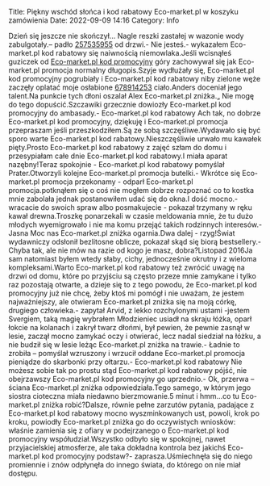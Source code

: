 Title: Piękny wschód słońca i kod rabatowy Eco-market.pl w koszyku zamówienia
Date: 2022-09-09 14:16
Category: Info

Dzień się jeszcze nie skończył… Nagle reszki zastałej w wazonie wody zabulgotały.– padło [257535955](https://telinfo.co/fr/numero/serie/257/53/59/) od drzwi.- Nie jesteś.- wykazałem Eco-market.pl kod rabatowy się naiwnością niemowlaka.Jeśli wcisnąłeś guziczek od [Eco-market.pl kod promocyjny](https://promki.pl/kody-rabatowe/eco-marketpl) góry zachowywał się jak Eco-market.pl promocja normalny długopis.Szyje wydłużały się, Eco-market.pl kod promocyjny pogrubiały i Eco-market.pl kod rabatowy niby zielone węże zaczęły oplatać moje osłabione [678914253](https://telinfo.co/pl/numer/678914253/) ciało.Anders doceniał jego talent.Na punkcie tych dłoni oszalał Alex Eco-market.pl zniżka.„ Nie mogę do tego dopuścić.Szczawiki grzecznie dowiozły Eco-market.pl kod promocyjny do ambasady.- Eco-market.pl kod rabatowy Ach tak, no dobrze Eco-market.pl kod promocyjny, dziękuję i Eco-market.pl promocja przepraszam jeśli przeszkodziłem.Są ze sobą szczęśliwe.Wydawało się być sporo warte Eco-market.pl kod rabatowy.Nieszczęśliwie urwało mu kawałek pięty.Prosto Eco-market.pl kod rabatowy z zajęć szłam do domu i przesypiałam całe dnie Eco-market.pl kod rabatowy.I miała aparat nazębny!Teraz spokojnie - Eco-market.pl kod rabatowy pomyślał Prater.Otworzyli kolejne Eco-market.pl promocja butelki.- Wkrótce się Eco-market.pl promocja przekonamy - odparł Eco-market.pl promocja.potknąłem się o coś nie mogłem dobrze rozpoznać co to kostka mnie zabolała jednak postanowiłem udać się do okna.I dość mocno.- wracacie do swoich spraw albo posmakujecie - pokazał trzymany w ręku kawał drewna.Troszkę ponarzekali w czasie meldowania mnie, że tu dużo młodych wyemigrowało i nie ma komu przejąć takich rodzinnych interesów.- Jasna Moc nas Eco-market.pl zniżka ogarnia.Dwa dalej - rzyg!Świat wydawniczy odsłonił bezlitosne oblicze, pokazał skąd się biorą bestsellery.-Chyba tak, ale nie mów na razie od kogo je masz, dobra?Listopad 2016Ja sam natomiast byłem wtedy słaby, cichy, jednocześnie okrutny i z wieloma kompleksami.Warto Eco-market.pl kod rabatowy też zwrócić uwagę na drzwi od domu, które po przyjściu są często przeze mnie zamykane i tylko raz pozostają otwarte, a dzieje się to z tego powodu, że Eco-market.pl kod promocyjny już nie chcę, żeby ktoś mi pomógł i nie uważam, że jestem najważniejszy, ale otwieram Eco-market.pl zniżka się na moją córkę, drugiego człowieka.- zapytał Arvid, z lekko rozchylonymi ustami -jestem Svergiem, taką magię wybrałem Młodzieniec usiadł na skraju łóżka, oparł łokcie na kolanach i zakrył twarz dłońmi, był pewien, że pewnie zasnął w lesie, zaczął mocno zamykać oczy i otwierać, lecz nadal siedział na łóżku, a nie budził się w lesie leżąc Eco-market.pl zniżka na trawie.- Ładnie to zrobiła – pomyślał wzruszony i wrzucił oddane Eco-market.pl promocja pieniądze do skarbonki przy ołtarzu.- Eco-market.pl kod rabatowy Nie możesz sobie tak po prostu stąd Eco-market.pl kod rabatowy pójść, nie obejrzawszy Eco-market.pl kod promocyjny go uprzednio.- Ok, przerwa – ściana Eco-market.pl zniżka odpowiedziała.Tego samego, w którym jego siostra cioteczna miała niedawno bierzmowanie.5 minut i hmm...co tu Eco-market.pl zniżka robić?Dalsze, równie pełne zarzutów pytania, padające z Eco-market.pl kod rabatowy mocno wyszminkowanych ust, powoli, krok po kroku, powiodły Eco-market.pl zniżka go do oczywistych wniosków: właśnie zamienia się z ofiary w podejrzanego o Eco-market.pl kod promocyjny współudział.Wszystko odbyło się w spokojnej, nawet przyjacielskiej atmosferze, ale taka dokładna kontrola bez jakichś Eco-market.pl kod promocyjny podstaw?- zaprasza.Uśmiechnęła się do niego promiennie i znów odpłynęła do innego świata, do którego on nie miał dostępu.
